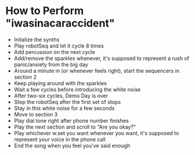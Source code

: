 # How to Perform "iwasinacaraccident"

- Initalize the synths
- Play robotSeq and let it cycle 8 times
- Add percussion on the next cycle
- Add/remove the sparkles whenever, it's supposed to represent a rush of panic/anxiety from the big day
- Around a minute in (or whenever feels right), start the sequencers in section 2
- Keep playing around with the sparkles
- Wait a few cycles before introducing the white noise
- After two-six cycles, Demo Day is over
- Stop the robotSeq after the first set of stops
- Stay in this white noise for a few seconds
- Move to section 3
- Play dial tone right after phone number finishes
- Play the next section and scroll to "Are you okay?"
- Play whichever w.set you want whenever you want, it's supposed to represent your voice in the phone call
- End the song when you feel you've said enough